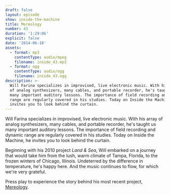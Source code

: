 ```yaml
---
draft: false
layout: episode
show: inside-the-machine
title: Mereology
number: 43
duration: '1:29:06'
explicit: false
date: '2014-06-18'
assets:
  - format: mp3
    contentType: audio/mpeg
    filename: inside_43.mp3
  - format: ogg
    contentType: audio/ogg
    filename: inside_43.ogg
description: >-
  Will Farina specializes in improvised, live electronic music. With his array
  of analog synthesizers, many cables, and portable recorder, he's taught us
  many important auditory lessons. The importance of field recording and dynamic
  range are regularly covered in his studies. Today on Inside the Machine, he
  invites you to look behind the curtain.
---
```

Will Farina specializes in improvised, live electronic music. With his array of analog synthesizers, many cables, and portable recorder, he's taught us many important auditory lessons. The importance of field recording and dynamic range are regularly covered in his studies. Today on Inside the Machine, he invites you to look behind the curtain.

Beginning with his 2010 project *Land & Sea*, Will embarked on a journey that would take him from the lush, warm climate of Tampa, Florida, to the frozen winters of Chicago, Illinois. Undeterred by the difference in temperature, he's happy here. And the music continues to flow, for which we're very grateful.

Press play to experience the story behind his most recent project, [Mereology](http://facebook.com/mereology).